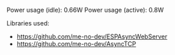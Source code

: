 Power usage (idle): 0.66W
Power usage (active): 0.8W

Libraries used:
* https://github.com/me-no-dev/ESPAsyncWebServer
* https://github.com/me-no-dev/AsyncTCP